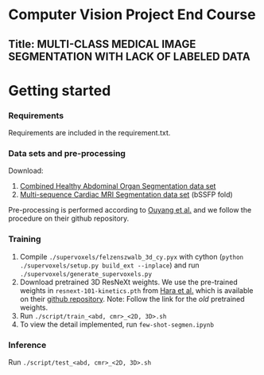 # Computer Vision Project End Course
## Title: MULTI-CLASS MEDICAL IMAGE SEGMENTATION WITH LACK OF LABELED DATA


# Getting started
### Requirements
Requirements are included in the requirement.txt.

### Data sets and pre-processing
Download:
1) [Combined Healthy Abdominal Organ Segmentation data set](https://chaos.grand-challenge.org/)
2) [Multi-sequence Cardiac MRI Segmentation data set](https://zmiclab.github.io/projects/mscmrseg19/) (bSSFP fold)

Pre-processing is performed according to [Ouyang et al.](https://github.com/cheng-01037/Self-supervised-Fewshot-Medical-Image-Segmentation/tree/2f2a22b74890cb9ad5e56ac234ea02b9f1c7a535) and we follow the procedure on their github repository.

### Training
1. Compile `./supervoxels/felzenszwalb_3d_cy.pyx` with cython (`python ./supervoxels/setup.py build_ext --inplace`) and run `./supervoxels/generate_supervoxels.py` 
2. Download pretrained 3D ResNeXt weights. We use the pre-trained weights in `resnext-101-kinetics.pth` from [Hara et al.](https://openaccess.thecvf.com/content_cvpr_2018/papers/Hara_Can_Spatiotemporal_3D_CVPR_2018_paper.pdf) which is available on their [github repository](https://github.com/kenshohara/3D-ResNets-PyTorch). Note: Follow the link for the *old* pretrained weights. 
3. Run `./script/train_<abd, cmr>_<2D, 3D>.sh` 
4. To view the detail implemented, run `few-shot-segmen.ipynb`
### Inference
Run `./script/test_<abd, cmr>_<2D, 3D>.sh` 
